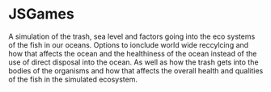 # JSGames
A simulation of the trash, sea level and factors going into the eco systems of the fish in our oceans.
Options to ionclude world wide reccylcing and how that affects the ocean and the healthiness of the ocean instead of the use of direct disposal into the ocean.
As well as how the trash gets into the bodies of the organisms and how that affects the overall health and qualities of the fish in the simulated ecosystem.
